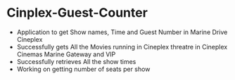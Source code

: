 # Cinplex-Guest-Counter
* Application to get Show names, Time and Guest Number in Marine Drive Cineplex  
* Successfully gets All the Movies running in Cineplex threatre in Cineplex Cinemas Marine Gateway and VIP  
* Successfully retrieves All the show times 
* Working on getting number of seats per show
